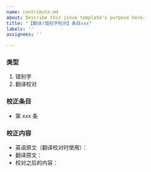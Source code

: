 ```yaml
---
name: contribute.md
about: Describe this issue template's purpose here.
title: "【翻译/错别字校对】条目xxx"
labels: ''
assignees: ''

---
```


### 类型

1. 错别字
2. 翻译校对

### 校正条目

- 第 xxx 条

### 校正内容

- 英语原文（翻译校对时使用）：
- 翻译原文：
- 校对之后的内容：
